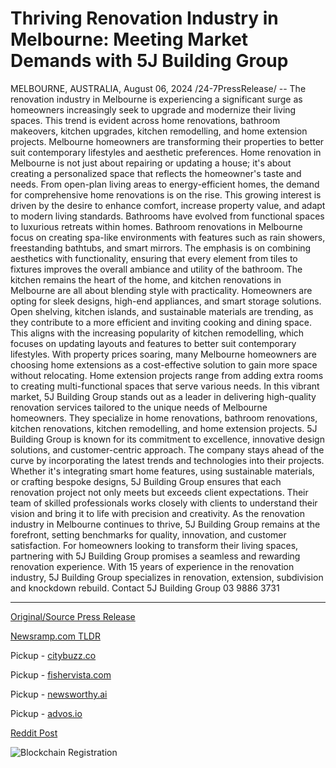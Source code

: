 # Thriving Renovation Industry in Melbourne: Meeting Market Demands with 5J Building Group

MELBOURNE, AUSTRALIA, August 06, 2024 /24-7PressRelease/ -- The renovation industry in Melbourne is experiencing a significant surge as homeowners increasingly seek to upgrade and modernize their living spaces. This trend is evident across home renovations, bathroom makeovers, kitchen upgrades, kitchen remodelling, and home extension projects. Melbourne homeowners are transforming their properties to better suit contemporary lifestyles and aesthetic preferences.  Home renovation in Melbourne is not just about repairing or updating a house; it's about creating a personalized space that reflects the homeowner's taste and needs. From open-plan living areas to energy-efficient homes, the demand for comprehensive home renovations is on the rise. This growing interest is driven by the desire to enhance comfort, increase property value, and adapt to modern living standards.  Bathrooms have evolved from functional spaces to luxurious retreats within homes. Bathroom renovations in Melbourne focus on creating spa-like environments with features such as rain showers, freestanding bathtubs, and smart mirrors. The emphasis is on combining aesthetics with functionality, ensuring that every element from tiles to fixtures improves the overall ambiance and utility of the bathroom.  The kitchen remains the heart of the home, and kitchen renovations in Melbourne are all about blending style with practicality. Homeowners are opting for sleek designs, high-end appliances, and smart storage solutions. Open shelving, kitchen islands, and sustainable materials are trending, as they contribute to a more efficient and inviting cooking and dining space. This aligns with the increasing popularity of kitchen remodelling, which focuses on updating layouts and features to better suit contemporary lifestyles.  With property prices soaring, many Melbourne homeowners are choosing home extensions as a cost-effective solution to gain more space without relocating. Home extension projects range from adding extra rooms to creating multi-functional spaces that serve various needs.   In this vibrant market, 5J Building Group stands out as a leader in delivering high-quality renovation services tailored to the unique needs of Melbourne homeowners. They specialize in home renovations, bathroom renovations, kitchen renovations, kitchen remodelling, and home extension projects. 5J Building Group is known for its commitment to excellence, innovative design solutions, and customer-centric approach.  The company stays ahead of the curve by incorporating the latest trends and technologies into their projects. Whether it's integrating smart home features, using sustainable materials, or crafting bespoke designs, 5J Building Group ensures that each renovation project not only meets but exceeds client expectations. Their team of skilled professionals works closely with clients to understand their vision and bring it to life with precision and creativity.  As the renovation industry in Melbourne continues to thrive, 5J Building Group remains at the forefront, setting benchmarks for quality, innovation, and customer satisfaction. For homeowners looking to transform their living spaces, partnering with 5J Building Group promises a seamless and rewarding renovation experience.  With 15 years of experience in the renovation industry, 5J Building Group specializes in renovation, extension, subdivision and knockdown rebuild. Contact 5J Building Group 03 9886 3731 

---

[Original/Source Press Release](https://www.24-7pressrelease.com/press-release/513126/thriving-renovation-industry-in-melbourne-meeting-market-demands-with-5j-building-group)
                    

[Newsramp.com TLDR](https://newsramp.com/curated-news/melbourne-renovation-industry-surges-as-homeowners-seek-modernization/27836f6fa7eba94255ca2fb1643c7334) 


Pickup - [citybuzz.co](https://citybuzz.co/2024/08/06/melbourne-s-renovation-boom-5j-building-group-leads-the-way-in-home-transformations)

Pickup - [fishervista.com](https://fishervista.com/en/melbourne-s-renovation-boom-5j-building-group-leading-the-charge/20245504)

Pickup - [newsworthy.ai](https://newsworthy.ai/curated/melbourne-s-renovation-industry-booms-as-homeowners-embrace-modern-living)

Pickup - [advos.io](https://advos.io/en/rising-demand-for-home-renovations-in-melbourne-boosts-market-growth/20245504)
 



[Reddit Post](https://www.reddit.com/r/TravelAndLeisureNews/comments/1elbcy5/melbourne_renovation_industry_surges_as/) 



![Blockchain Registration](https://cdn.newsramp.app/24-7PressRelease/qrcode/248/6/dualYoab.webp)
